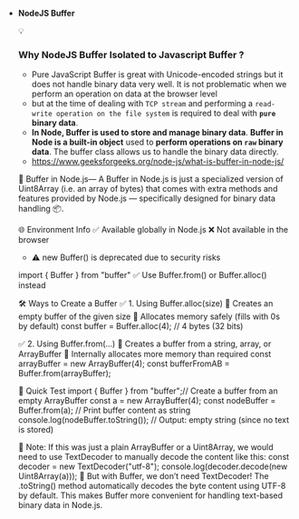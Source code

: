- **NodeJS Buffer**
    <aside>
    💡
    
    ### Why NodeJS Buffer Isolated to Javascript Buffer ?
    
    - Pure JavaScript Buffer is great with Unicode-encoded strings but it does not handle binary data very well. It is not problematic when we perform an operation on data at the browser level
    - but at the time of dealing with `TCP stream` and performing a `read-write operation on the file system` is required to deal with **`pure` binary data**.
    - **In Node, Buffer is used to store and manage binary data**. **Buffer in Node is a built-in object** used to **perform operations on `raw` binary data**. The buffer class allows us to handle the binary data directly.
    - https://www.geeksforgeeks.org/node-js/what-is-buffer-in-node-js/
    </aside>
    
    💾 Buffer in Node.js—
    A Buffer in Node.js is just a specialized version of Uint8Array (i.e. an array of bytes) that comes with extra methods and features provided by Node.js — specifically designed for binary data handling 📦.
    
    🌐 Environment Info
    ✅ Available globally in Node.js
    ❌ Not available in the browser
    
    - ⚠️ new Buffer() is deprecated due to security risks
    
    import { Buffer } from "buffer"
    ✅ Use Buffer.from() or Buffer.alloc() instead
    
    🛠️ Ways to Create a Buffer
    ✅ 1. Using Buffer.alloc(size)
    🔹 Creates an empty buffer of the given size
    🔹 Allocates memory safely (fills with 0s by default)
    const buffer = Buffer.alloc(4); // 4 bytes (32 bits)
    
    ✅ 2. Using Buffer.from(...)
    🔹 Creates a buffer from a string, array, or ArrayBuffer
    🔹 Internally allocates more memory than required
    const arrayBuffer = new ArrayBuffer(4);
    const bufferFromAB = Buffer.from(arrayBuffer);
    
    🧪 Quick Test
    import { Buffer } from "buffer";// Create a buffer from an empty ArrayBuffer
    const a = new ArrayBuffer(4);
    const nodeBuffer = Buffer.from(a);
    // Print buffer content as string
    console.log(nodeBuffer.toString());
    // Output: empty string (since no text is stored)
    
    📝 Note:
    If this was just a plain ArrayBuffer or a Uint8Array, we would need to use TextDecoder to manually decode the content like this:
    const decoder = new TextDecoder("utf-8");
    console.log(decoder.decode(new Uint8Array(a)));
    🚀 But with Buffer, we don’t need TextDecoder!
    The .toString() method automatically decodes the byte content using UTF-8 by default. This makes Buffer more convenient for handling text-based binary data in Node.js.

